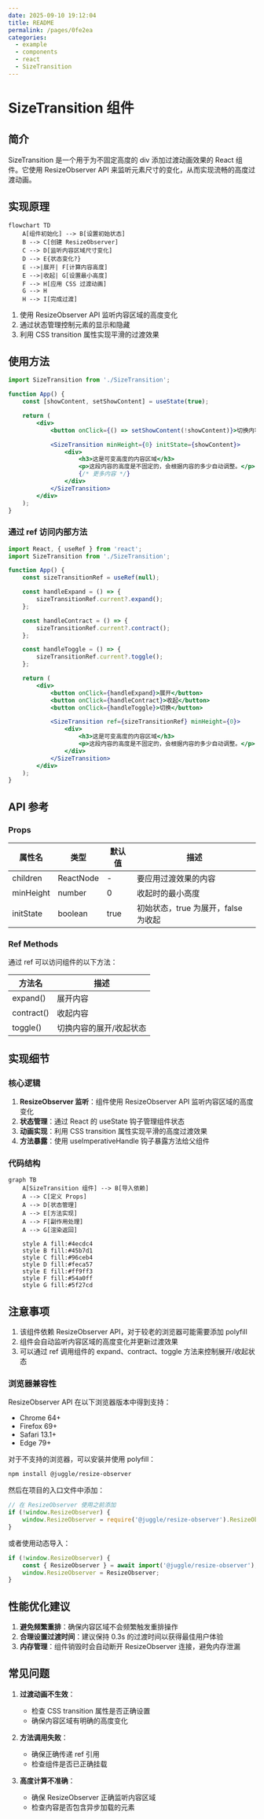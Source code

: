 ```yaml
---
date: 2025-09-10 19:12:04
title: README
permalink: /pages/0fe2ea
categories:
  - example
  - components
  - react
  - SizeTransition
---
```


# SizeTransition 组件

## 简介

SizeTransition 是一个用于为不固定高度的 div 添加过渡动画效果的 React 组件。它使用 ResizeObserver API 来监听元素尺寸的变化，从而实现流畅的高度过渡动画。

## 实现原理

```mermaid
flowchart TD
    A[组件初始化] --> B[设置初始状态]
    B --> C[创建 ResizeObserver]
    C --> D[监听内容区域尺寸变化]
    D --> E{状态变化?}
    E -->|展开| F[计算内容高度]
    E -->|收起| G[设置最小高度]
    F --> H[应用 CSS 过渡动画]
    G --> H
    H --> I[完成过渡]
```

1. 使用 ResizeObserver API 监听内容区域的高度变化
2. 通过状态管理控制元素的显示和隐藏
3. 利用 CSS transition 属性实现平滑的过渡效果

## 使用方法

```jsx
import SizeTransition from './SizeTransition';

function App() {
	const [showContent, setShowContent] = useState(true);

	return (
		<div>
			<button onClick={() => setShowContent(!showContent)}>切换内容</button>

			<SizeTransition minHeight={0} initState={showContent}>
				<div>
					<h3>这是可变高度的内容区域</h3>
					<p>这段内容的高度是不固定的，会根据内容的多少自动调整。</p>
					{/* 更多内容 */}
				</div>
			</SizeTransition>
		</div>
	);
}
```

### 通过 ref 访问内部方法

```jsx
import React, { useRef } from 'react';
import SizeTransition from './SizeTransition';

function App() {
	const sizeTransitionRef = useRef(null);

	const handleExpand = () => {
		sizeTransitionRef.current?.expand();
	};

	const handleContract = () => {
		sizeTransitionRef.current?.contract();
	};

	const handleToggle = () => {
		sizeTransitionRef.current?.toggle();
	};

	return (
		<div>
			<button onClick={handleExpand}>展开</button>
			<button onClick={handleContract}>收起</button>
			<button onClick={handleToggle}>切换</button>

			<SizeTransition ref={sizeTransitionRef} minHeight={0}>
				<div>
					<h3>这是可变高度的内容区域</h3>
					<p>这段内容的高度是不固定的，会根据内容的多少自动调整。</p>
				</div>
			</SizeTransition>
		</div>
	);
}
```

## API 参考

### Props

| 属性名    | 类型      | 默认值 | 描述                                |
| --------- | --------- | ------ | ----------------------------------- |
| children  | ReactNode | -      | 要应用过渡效果的内容                |
| minHeight | number    | 0      | 收起时的最小高度                    |
| initState | boolean   | true   | 初始状态，true 为展开，false 为收起 |

### Ref Methods

通过 ref 可以访问组件的以下方法：

| 方法名     | 描述                    |
| ---------- | ----------------------- |
| expand()   | 展开内容                |
| contract() | 收起内容                |
| toggle()   | 切换内容的展开/收起状态 |

## 实现细节

### 核心逻辑

1. **ResizeObserver 监听**：组件使用 ResizeObserver API 监听内容区域的高度变化
2. **状态管理**：通过 React 的 useState 钩子管理组件状态
3. **动画实现**：利用 CSS transition 属性实现平滑的高度过渡效果
4. **方法暴露**：使用 useImperativeHandle 钩子暴露方法给父组件

### 代码结构

```mermaid
graph TB
    A[SizeTransition 组件] --> B[导入依赖]
    A --> C[定义 Props]
    A --> D[状态管理]
    A --> E[方法实现]
    A --> F[副作用处理]
    A --> G[渲染返回]
    
    style A fill:#4ecdc4
    style B fill:#45b7d1
    style C fill:#96ceb4
    style D fill:#feca57
    style E fill:#ff9ff3
    style F fill:#54a0ff
    style G fill:#5f27cd
```

## 注意事项

1. 该组件依赖 ResizeObserver API，对于较老的浏览器可能需要添加 polyfill
2. 组件会自动监听内容区域的高度变化并更新过渡效果
3. 可以通过 ref 调用组件的 expand、contract、toggle 方法来控制展开/收起状态

### 浏览器兼容性

ResizeObserver API 在以下浏览器版本中得到支持：

- Chrome 64+
- Firefox 69+
- Safari 13.1+
- Edge 79+

对于不支持的浏览器，可以安装并使用 polyfill：

```bash
npm install @juggle/resize-observer
```

然后在项目的入口文件中添加：

```javascript
// 在 ResizeObserver 使用之前添加
if (!window.ResizeObserver) {
	window.ResizeObserver = require('@juggle/resize-observer').ResizeObserver;
}
```

或者使用动态导入：

```javascript
if (!window.ResizeObserver) {
	const { ResizeObserver } = await import('@juggle/resize-observer');
	window.ResizeObserver = ResizeObserver;
}
```

## 性能优化建议

1. **避免频繁重排**：确保内容区域不会频繁触发重排操作
2. **合理设置过渡时间**：建议保持 0.3s 的过渡时间以获得最佳用户体验
3. **内存管理**：组件销毁时会自动断开 ResizeObserver 连接，避免内存泄漏

## 常见问题

1. **过渡动画不生效**：
   - 检查 CSS transition 属性是否正确设置
   - 确保内容区域有明确的高度变化

2. **方法调用失败**：
   - 确保正确传递 ref 引用
   - 检查组件是否已正确挂载

3. **高度计算不准确**：
   - 确保 ResizeObserver 正确监听内容区域
   - 检查内容是否包含异步加载的元素